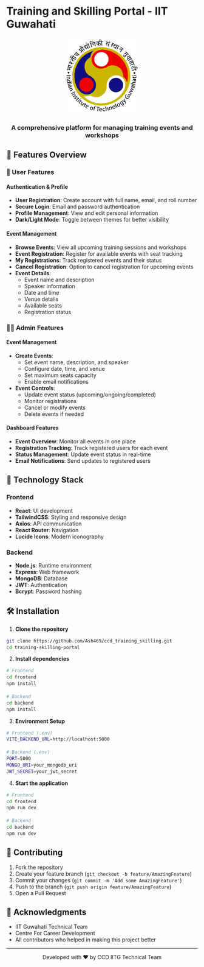 # Training and Skilling Portal - IIT Guwahati

<div align="center">
  <img src="frontend/public/logo.png" alt="IIT Guwahati Logo" width="200"/>
  <h3>A comprehensive platform for managing training events and workshops</h3>
</div>

## 🌟 Features Overview

### 👤 User Features

#### Authentication & Profile
- **User Registration**: Create account with full name, email, and roll number
- **Secure Login**: Email and password authentication
- **Profile Management**: View and edit personal information
- **Dark/Light Mode**: Toggle between themes for better visibility

#### Event Management
- **Browse Events**: View all upcoming training sessions and workshops
- **Event Registration**: Register for available events with seat tracking
- **My Registrations**: Track registered events and their status
- **Cancel Registration**: Option to cancel registration for upcoming events
- **Event Details**: 
  - Event name and description
  - Speaker information
  - Date and time
  - Venue details
  - Available seats
  - Registration status

### 👨‍💼 Admin Features

#### Event Management
- **Create Events**: 
  - Set event name, description, and speaker
  - Configure date, time, and venue
  - Set maximum seats capacity
  - Enable email notifications
- **Event Controls**:
  - Update event status (upcoming/ongoing/completed)
  - Monitor registrations
  - Cancel or modify events
  - Delete events if needed

#### Dashboard Features
- **Event Overview**: Monitor all events in one place
- **Registration Tracking**: Track registered users for each event
- **Status Management**: Update event status in real-time
- **Email Notifications**: Send updates to registered users

## 🚀 Technology Stack

### Frontend
- **React**: UI development
- **TailwindCSS**: Styling and responsive design
- **Axios**: API communication
- **React Router**: Navigation
- **Lucide Icons**: Modern iconography

### Backend
- **Node.js**: Runtime environment
- **Express**: Web framework
- **MongoDB**: Database
- **JWT**: Authentication
- **Bcrypt**: Password hashing

## 🛠️ Installation

1. **Clone the repository**
```bash
git clone https://github.com/Ash469/ccd_training_skilling.git
cd training-skilling-portal
```

2. **Install dependencies**
```bash
# Frontend
cd frontend
npm install

# Backend
cd backend
npm install
```

3. **Environment Setup**
```bash
# Frontend (.env)
VITE_BACKEND_URL=http://localhost:5000

# Backend (.env)
PORT=5000
MONGO_URI=your_mongodb_uri
JWT_SECRET=your_jwt_secret
```

4. **Start the application**
```bash
# Frontend
cd frontend
npm run dev

# Backend
cd backend
npm run dev
```


## 👥 Contributing

1. Fork the repository
2. Create your feature branch (`git checkout -b feature/AmazingFeature`)
3. Commit your changes (`git commit -m 'Add some AmazingFeature'`)
4. Push to the branch (`git push origin feature/AmazingFeature`)
5. Open a Pull Request


## 🙏 Acknowledgments

- IIT Guwahati Technical Team
- Centre For Career Development
- All contributors who helped in making this project better

---

<div align="center">
  <p>Developed with ❤️ by CCD IITG Technical Team</p>
</div>